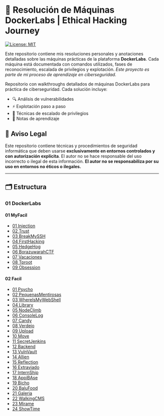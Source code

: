 
# 🧠 Resolución de Máquinas DockerLabs | Ethical Hacking Journey

[![License: MIT](https://img.shields.io/badge/License-MIT-blue.svg)](https://opensource.org/licenses/MIT)

Este repositorio contiene mis resoluciones personales y anotaciones detalladas sobre las máquinas prácticas de la plataforma **DockerLabs**. Cada máquina está documentada con comandos utilizados, fases de reconocimiento, escalada de privilegios y explotación.
*Este proyecto es parte de mi proceso de aprendizaje en ciberseguridad.*

Repositorio con walkthroughs detallados de máquinas DockerLabs para práctica de ciberseguridad. Cada solución incluye:
- 🔍 Análisis de vulnerabilidades
- ⚡ Explotación paso a paso
- 🚀 Técnicas de escalado de privilegios
- 📌 Notas de aprendizaje

## 📜 Aviso Legal  
Este repositorio contiene técnicas y procedimientos de seguridad informática que deben usarse **exclusivamente en entornos controlados y con autorización explícita**. El autor no se hace responsable del uso incorrecto o ilegal de esta información.
**El autor no se responsabiliza por su uso en entornos no éticos o ilegales.**  

---

## 🗂 Estructura

### 01 DockerLabs

#### 01 MyFacil

- [01 Injection](01-DockerLabs/01-MyFacil/01-Injection.md)
- [02 Trust](01-DockerLabs/01-MyFacil/02-Trust.md)
- [03 BreakMySSH](01-DockerLabs/01-MyFacil/03-BreakMySSH.md)
- [04 FirstHacking](01-DockerLabs/01-MyFacil/04-FirstHacking.md)
- [05 HedgeHog](01-DockerLabs/01-MyFacil/05-HedgeHog.md)
- [06 BorazuwarahCTF](01-DockerLabs/01-MyFacil/06-BorazuwarahCTF.md)
- [07 Vacaciones](01-DockerLabs/01-MyFacil/07-Vacaciones.md)
- [08 Tproot](01-DockerLabs/01-MyFacil/08-Tproot.md)
- [09 Obsession](01-DockerLabs/01-MyFacil/09-Obsession.md)

#### 02 Facil

- [01 Psycho](01-DockerLabs/02-Facil/01-Psycho.md)
- [02 PequenasMentirosas](02-PequenasMentirosas.md)
- [03 WhereIsMyWebShell](01-DockerLabs/02-Facil/03-WhereIsMyWebShell.md)
- [04 Library](01-DockerLabs/02-Facil/04-Library.md)
- [05 NodeClimb](01-DockerLabs/02-Facil/05-NodeClimb.md)
- [06 ConsoleLog](01-DockerLabs/02-Facil/06-ConsoleLog.md)
- [07 Candy](01-DockerLabs/02-Facil/07-Candy.md)
- [08 Verdejo](01-DockerLabs/02-Facil/08-Verdejo.md)
- [09 Upload](01-DockerLabs/02-Facil/09-Upload.md)
- [10 Move](01-DockerLabs/02-Facil/10-Move.md)
- [11 SecretJenkins](01-DockerLabs/02-Facil/11-SecretJenkins.md)
- [12 Backend](01-DockerLabs/02-Facil/12-Backend.md)
- [13 VulnVault](01-DockerLabs/02-Facil/13-VulnVault.md)
- [14 Allien](01-DockerLabs/02-Facil/14-Allien.md)
- [15 Reflection](01-DockerLabs/02-Facil/15-Reflection.md)
- [16 Extraviado](01-DockerLabs/02-Facil/16-Extraviado.md)
- [17 InternShip](01-DockerLabs/02-Facil/17-InternShip.md)
- [18 AppiBAse](01-DockerLabs/02-Facil/18-AppiBAse.md)
- [19 Bicho](01-DockerLabs/02-Facil/19-Bicho.md)
- [20 BaluFood](01-DockerLabs/02-Facil/20-BaluFood.md)
- [21 Galeria](01-DockerLabs/02-Facil/21-Galeria.md)
- [22 WalkingCMS](01-DockerLabs/02-Facil/22-WalkingCMS.md)
- [23  Mirame](01-DockerLabs/02-Facil/23-Mirame.md)
- [24  ShowTime](01-DockerLabs/02-Facil/24-ShowTime.md)
